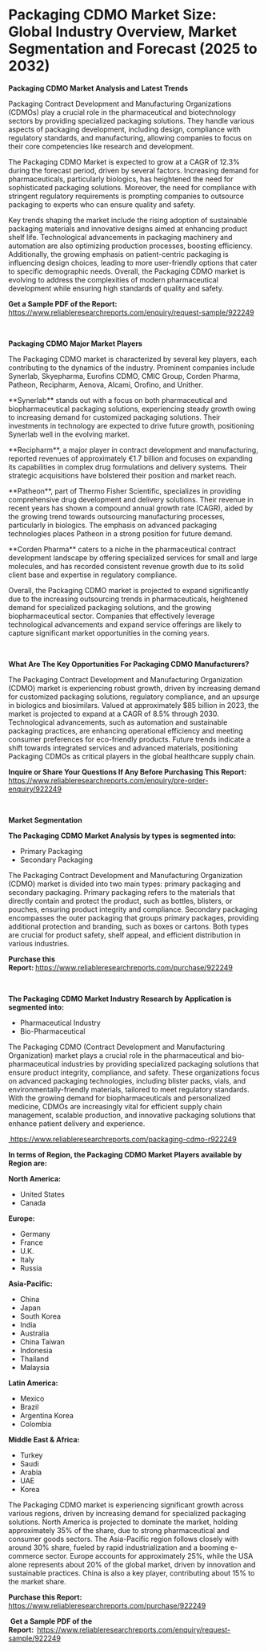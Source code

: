 <p><h1>Packaging CDMO Market Size: Global Industry Overview, Market Segmentation and Forecast (2025 to 2032)</h1></p><p><strong>Packaging CDMO Market Analysis and Latest Trends</strong></p>
<p><p>Packaging Contract Development and Manufacturing Organizations (CDMOs) play a crucial role in the pharmaceutical and biotechnology sectors by providing specialized packaging solutions. They handle various aspects of packaging development, including design, compliance with regulatory standards, and manufacturing, allowing companies to focus on their core competencies like research and development.</p><p>The Packaging CDMO Market is expected to grow at a CAGR of 12.3% during the forecast period, driven by several factors. Increasing demand for pharmaceuticals, particularly biologics, has heightened the need for sophisticated packaging solutions. Moreover, the need for compliance with stringent regulatory requirements is prompting companies to outsource packaging to experts who can ensure quality and safety.</p><p>Key trends shaping the market include the rising adoption of sustainable packaging materials and innovative designs aimed at enhancing product shelf life. Technological advancements in packaging machinery and automation are also optimizing production processes, boosting efficiency. Additionally, the growing emphasis on patient-centric packaging is influencing design choices, leading to more user-friendly options that cater to specific demographic needs. Overall, the Packaging CDMO market is evolving to address the complexities of modern pharmaceutical development while ensuring high standards of quality and safety.</p></p>
<p><strong>Get a Sample PDF of the Report:&nbsp;</strong> <a href="https://www.reliableresearchreports.com/enquiry/request-sample/922249?utm_campaign=3139&utm_medium=2&utm_source=Github&utm_content=ia&utm_term=18042025&utm_id=packaging-cdmo">https://www.reliableresearchreports.com/enquiry/request-sample/922249</a></p>
<p>&nbsp;</p>
<p><strong>Packaging CDMO Major Market Players</strong></p>
<p><p>The Packaging CDMO market is characterized by several key players, each contributing to the dynamics of the industry. Prominent companies include Synerlab, Skyepharma, Eurofins CDMO, CMIC Group, Corden Pharma, Patheon, Recipharm, Aenova, Alcami, Orofino, and Unither.</p><p>**Synerlab** stands out with a focus on both pharmaceutical and biopharmaceutical packaging solutions, experiencing steady growth owing to increasing demand for customized packaging solutions. Their investments in technology are expected to drive future growth, positioning Synerlab well in the evolving market.</p><p>**Recipharm**, a major player in contract development and manufacturing, reported revenues of approximately €1.7 billion and focuses on expanding its capabilities in complex drug formulations and delivery systems. Their strategic acquisitions have bolstered their position and market reach.</p><p>**Patheon**, part of Thermo Fisher Scientific, specializes in providing comprehensive drug development and delivery solutions. Their revenue in recent years has shown a compound annual growth rate (CAGR), aided by the growing trend towards outsourcing manufacturing processes, particularly in biologics. The emphasis on advanced packaging technologies places Patheon in a strong position for future demand.</p><p>**Corden Pharma** caters to a niche in the pharmaceutical contract development landscape by offering specialized services for small and large molecules, and has recorded consistent revenue growth due to its solid client base and expertise in regulatory compliance.</p><p>Overall, the Packaging CDMO market is projected to expand significantly due to the increasing outsourcing trends in pharmaceuticals, heightened demand for specialized packaging solutions, and the growing biopharmaceutical sector. Companies that effectively leverage technological advancements and expand service offerings are likely to capture significant market opportunities in the coming years.</p></p>
<p>&nbsp;</p>
<p><strong>What Are The Key Opportunities For Packaging CDMO Manufacturers?</strong></p>
<p><p>The Packaging Contract Development and Manufacturing Organization (CDMO) market is experiencing robust growth, driven by increasing demand for customized packaging solutions, regulatory compliance, and an upsurge in biologics and biosimilars. Valued at approximately $85 billion in 2023, the market is projected to expand at a CAGR of 8.5% through 2030. Technological advancements, such as automation and sustainable packaging practices, are enhancing operational efficiency and meeting consumer preferences for eco-friendly products. Future trends indicate a shift towards integrated services and advanced materials, positioning Packaging CDMOs as critical players in the global healthcare supply chain.</p></p>
<p><strong>Inquire or Share Your Questions If Any Before Purchasing This Report:</strong> <a href="https://www.reliableresearchreports.com/enquiry/pre-order-enquiry/922249?utm_campaign=3139&utm_medium=2&utm_source=Github&utm_content=ia&utm_term=18042025&utm_id=packaging-cdmo">https://www.reliableresearchreports.com/enquiry/pre-order-enquiry/922249</a></p>
<p>&nbsp;</p>
<p><strong>Market Segmentation</strong></p>
<p><strong>The Packaging CDMO Market Analysis by types is segmented into:</strong></p>
<p><ul><li>Primary Packaging</li><li>Secondary Packaging</li></ul></p>
<p><p>The Packaging Contract Development and Manufacturing Organization (CDMO) market is divided into two main types: primary packaging and secondary packaging. Primary packaging refers to the materials that directly contain and protect the product, such as bottles, blisters, or pouches, ensuring product integrity and compliance. Secondary packaging encompasses the outer packaging that groups primary packages, providing additional protection and branding, such as boxes or cartons. Both types are crucial for product safety, shelf appeal, and efficient distribution in various industries.</p></p>
<p><strong>Purchase this Report:&nbsp;</strong><a href="https://www.reliableresearchreports.com/purchase/922249?utm_campaign=3139&utm_medium=2&utm_source=Github&utm_content=ia&utm_term=18042025&utm_id=packaging-cdmo">https://www.reliableresearchreports.com/purchase/922249</a></p>
<p>&nbsp;</p>
<p><strong>The Packaging CDMO Market Industry Research by Application is segmented into:</strong></p>
<p><ul><li>Pharmaceutical Industry</li><li>Bio-Pharmaceutical</li></ul></p>
<p><p>The Packaging CDMO (Contract Development and Manufacturing Organization) market plays a crucial role in the pharmaceutical and bio-pharmaceutical industries by providing specialized packaging solutions that ensure product integrity, compliance, and safety. These organizations focus on advanced packaging technologies, including blister packs, vials, and environmentally-friendly materials, tailored to meet regulatory standards. With the growing demand for biopharmaceuticals and personalized medicine, CDMOs are increasingly vital for efficient supply chain management, scalable production, and innovative packaging solutions that enhance patient delivery and experience.</p></p>
<p><a href="https://www.reliableresearchreports.com/packaging-cdmo-r922249?utm_campaign=3139&utm_medium=2&utm_source=Github&utm_content=ia&utm_term=18042025&utm_id=packaging-cdmo">&nbsp;https://www.reliableresearchreports.com/packaging-cdmo-r922249</a></p>
<p><strong>In terms of Region, the Packaging CDMO Market Players available by Region are:</strong></p>
<p>
    <p> <strong> North America: </strong>
        <ul>
            <li>United States</li>
            <li>Canada</li>
        </ul>
        </p> 
    <p> <strong> Europe: </strong>
        <ul>
            <li>Germany</li>
            <li>France</li>
            <li>U.K.</li>
            <li>Italy</li>
            <li>Russia</li>
        </ul>
        </p> 
    <p> <strong> Asia-Pacific: </strong>
        <ul>
            <li>China</li>
            <li>Japan</li>
            <li>South Korea</li>
            <li>India</li>
            <li>Australia</li>
            <li>China Taiwan</li>
            <li>Indonesia</li>
            <li>Thailand</li>
            <li>Malaysia</li>
        </ul>
        </p> 
    <p> <strong> Latin America: </strong>
        <ul>
            <li>Mexico</li>
            <li>Brazil</li>
            <li>Argentina Korea</li>
            <li>Colombia</li>
        </ul>
        </p> 
    <p> <strong> Middle East & Africa: </strong>
        <ul>
            <li>Turkey</li>
            <li>Saudi</li>
            <li>Arabia</li>
            <li>UAE</li>
            <li>Korea</li>
        </ul>
    </p>
    </p>
<p><p>The Packaging CDMO market is experiencing significant growth across various regions, driven by increasing demand for specialized packaging solutions. North America is projected to dominate the market, holding approximately 35% of the share, due to strong pharmaceutical and consumer goods sectors. The Asia-Pacific region follows closely with around 30% share, fueled by rapid industrialization and a booming e-commerce sector. Europe accounts for approximately 25%, while the USA alone represents about 20% of the global market, driven by innovation and sustainable practices. China is also a key player, contributing about 15% to the market share.</p></p>
<p><strong>Purchase this Report: </strong><a href="https://www.reliableresearchreports.com/purchase/922249?utm_campaign=3139&utm_medium=2&utm_source=Github&utm_content=ia&utm_term=18042025&utm_id=packaging-cdmo">https://www.reliableresearchreports.com/purchase/922249</a></p>
<p>&nbsp;<strong>Get a Sample PDF of the Report:&nbsp;&nbsp;</strong><a href="https://www.reliableresearchreports.com/enquiry/request-sample/922249?utm_campaign=3139&utm_medium=2&utm_source=Github&utm_content=ia&utm_term=18042025&utm_id=packaging-cdmo">https://www.reliableresearchreports.com/enquiry/request-sample/922249</a></p>
<p><strong></strong></p>
<p><p></p><p></p><p></p></p>